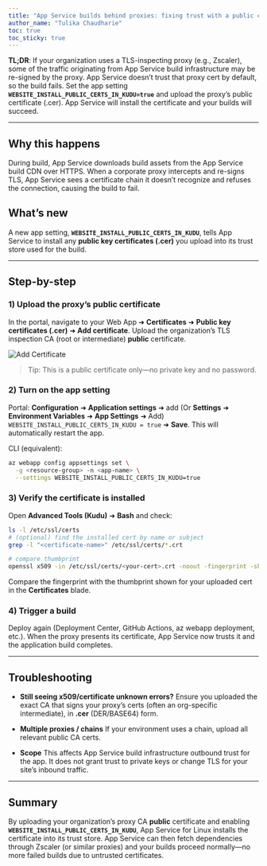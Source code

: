 ```yaml
---
title: "App Service builds behind proxies: fixing trust with a public certificate on Azure App Service for Linux"
author_name: "Tulika Chaudharie"
toc: true
toc_sticky: true
---
```


**TL;DR**: If your organization uses a TLS-inspecting proxy (e.g., Zscaler), some of the traffic originating from App Service build infrastructure may be re-signed by the proxy. App Service doesn’t trust that proxy cert by default, so the build fails.
Set the app setting **`WEBSITE_INSTALL_PUBLIC_CERTS_IN_KUDU=true`** and upload the proxy’s public certificate (.cer). App Service will install the certificate and your builds will succeed.

---

## Why this happens

During build, App Service downloads build assets from the App Service build CDN over HTTPS. When a corporate proxy intercepts and re-signs TLS, App Service sees a certificate chain it doesn’t recognize and refuses the connection, causing the build to fail.

## What’s new

A new app setting, **`WEBSITE_INSTALL_PUBLIC_CERTS_IN_KUDU`**, tells App Service to install any **public key certificates (.cer)** you upload into its trust store used for the build.

---

## Step-by-step

### 1) Upload the proxy’s public certificate

In the portal, navigate to your Web App ➜ **Certificates** ➜ **Public key certificates (.cer)** ➜ **Add certificate**.
Upload the organization’s TLS inspection CA (root or intermediate) **public** certificate. 

![Add Certificate]({{site.baseurl}}/media/2025/09/add-cert.jpg)

> Tip: This is a public certificate only—no private key and no password.

### 2) Turn on the app setting

Portal: **Configuration** ➜ **Application settings** ➜ add (Or **Settings** ➜ **Environment Variables** ➜ **App Settings** ➜ Add)
`WEBSITE_INSTALL_PUBLIC_CERTS_IN_KUDU = true` ➜ **Save**. This will automatically restart the app.

CLI (equivalent):

```bash
az webapp config appsettings set \
  -g <resource-group> -n <app-name> \
  --settings WEBSITE_INSTALL_PUBLIC_CERTS_IN_KUDU=true
```

### 3) Verify the certificate is installed

Open **Advanced Tools (Kudu)** ➜ **Bash** and check:

```bash
ls -l /etc/ssl/certs
# (optional) find the installed cert by name or subject
grep -l "<certificate-name>" /etc/ssl/certs/*.crt 

# compare thumbprint
openssl x509 -in /etc/ssl/certs/<your-cert>.crt -noout -fingerprint -sha1
```

Compare the fingerprint with the thumbprint shown for your uploaded cert in the **Certificates** blade.

### 4) Trigger a build

Deploy again (Deployment Center, GitHub Actions, az webapp deployment, etc.).
When the proxy presents its certificate, App Service now trusts it and the application build completes.

---

## Troubleshooting

* **Still seeing x509/certificate unknown errors?**
  Ensure you uploaded the exact CA that signs your proxy’s certs (often an org-specific intermediate), in **.cer** (DER/BASE64) form.

* **Multiple proxies / chains**
  If your environment uses a chain, upload all relevant public CA certs.

* **Scope**
  This affects App Service build infrastructure outbound trust for the app. It does not grant trust to private keys or change TLS for your site’s inbound traffic.

---

## Summary

By uploading your organization’s proxy CA **public** certificate and enabling **`WEBSITE_INSTALL_PUBLIC_CERTS_IN_KUDU`**, App Service for Linux installs the certificate into its trust store. App Service can then fetch dependencies through Zscaler (or similar proxies) and your builds proceed normally—no more failed builds due to untrusted certificates.

